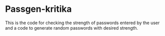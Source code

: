 # Passgen-kritika

This is the code for checking the strength of passwords entered by the user and a code to generate random passwords with desired strength.
